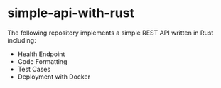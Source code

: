 # simple-api-with-rust

The following repository implements a simple REST API written in Rust including:

- Health Endpoint
- Code Formatting
- Test Cases
- Deployment with Docker
